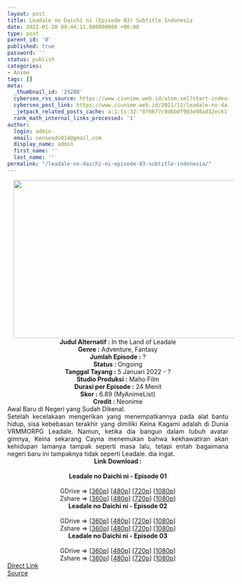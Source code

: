 ```yaml
---
layout: post
title: Leadale no Daichi ni (Episode 03) Subtitle Indonesia
date: 2022-01-20 09:44:11.000000000 +00:00
type: post
parent_id: '0'
published: true
password: ''
status: publish
categories:
- Anime
tags: []
meta:
  _thumbnail_id: '23288'
  cyberseo_rss_source: https://www.ciunime.web.id/atom.xml?start-index=1
  cyberseo_post_link: https://www.ciunime.web.id/2021/12/leadale-no-daichi-ni-subtitle-indonesia.html
  _jetpack_related_posts_cache: a:1:{s:32:"8f6677c9d6b0f903e98ad32ec61f8deb";a:2:{s:7:"expires";i:1655966902;s:7:"payload";a:3:{i:0;a:1:{s:2:"id";i:25003;}i:1;a:1:{s:2:"id";i:25174;}i:2;a:1:{s:2:"id";i:24897;}}}}
  rank_math_internal_links_processed: '1'
author:
  login: admin
  email: senseads014@gmail.com
  display_name: admin
  first_name: ''
  last_name: ''
permalink: "/leadale-no-daichi-ni-episode-03-subtitle-indonesia/"
---
```

<div class="separator" style="clear: both; text-align: center;"><a href="https://blogger.googleusercontent.com/img/a/AVvXsEibrtAUaYbLbgZHugToq2h1EvGhSLz-E1nq2iEGrKGRcUrgGusOBltRUMHlFufpca27g86Nchp-AAFtMbZyrlnBZ3tB9uVxAVa74BmiQTHqPYnHIY1MEDZgo9OFgGNsd3tf3OT3en00eukwxuUMKgxaByRWuqOKzWlWxFd_fP2oa2ehxr5RtzYhDNJZ=s1280" style="margin-left: 1em; margin-right: 1em;"><img border="0" data-original-height="720" data-original-width="1280" height="360" src="{{ site.baseurl }}/assets/2022/01/AVvXsEibrtAUaYbLbgZHugToq2h1EvGhSLz-E1nq2iEGrKGRcUrgGusOBltRUMHlFufpca27g86Nchp-AAFtMbZyrlnBZ3tB9uVxAVa74BmiQTHqPYnHIY1MEDZgo9OFgGNsd3tf3OT3en00eukwxuUMKgxaByRWuqOKzWlWxFd_fP2oa2ehxr5RtzYhDNJZ=w640-h360" width="640" /></a></div>
<div class="separator" style="clear: both; text-align: center;"></div>
<div style="text-align: center;"><b>Judul</b><b><b> Alternatif</b> :</b> In the Land of Leadale</div>
<div style="text-align: center;"><b><b>Genre :</b></b> Adventure, Fantasy</div>
<div style="text-align: center;"><b>Jumlah Episode :</b> ?<br /><b>Status :&nbsp;</b>Ongoing<br /><b>Tanggal Tayang :</b> 5 Januari 2022 - ?<br /><b>Studio Produksi :</b>&nbsp;Maho Film<br /><b>Durasi per Episode :</b> 24 Menit</div>
<div style="text-align: center;"><b>Skor :</b> 6.89 (MyAnimeList)</div>
<div style="text-align: center;"><b>Credit :</b>&nbsp;Neonime</div>
<div style="text-align: center;"></div>
<div style="text-align: justify;">
<div>Awal Baru di Negeri yang Sudah Dikenal.</div>
<div></div>
<div>Setelah kecelakaan mengerikan yang menempatkannya pada alat bantu hidup, sisa kebebasan terakhir yang dimiliki Keina Kagami adalah di Dunia VRMMORPG Leadale. Namun, ketika dia bangun dalam tubuh avatar gimnya, Keina sekarang Cayna menemukan bahwa kekhawatiran akan kehidupan lamanya tampak seperti masa lalu, tetapi entah bagaimana negeri baru ini tampaknya tidak seperti Leadale. dia ingat.</div>
</div>
<div style="text-align: justify;"></div>
<div style="text-align: justify;"></div>
<div style="text-align: center;">
<div style="text-align: center;">
<div style="text-align: left;">
<div style="text-align: center;"><b>Link Download :</b></div>
<div style="text-align: center;"><b><br /></b></div>
<div style="text-align: center;"><span style="text-align: left;"><b>Leadale no Daichi ni&nbsp;</b></span><b>- Episode 01</b></div>
<div style="text-align: center;"><b><br /></b></div>
<div style="text-align: center;">GDrive =&gt; [<a href="https://www.mp4upload.com/vzx3p2ginacn" target="_blank" rel="noopener">360p</a>] [<a href="https://acefile.co/f/64514734/neonime_leadale-01-480p-zip" target="_blank" rel="noopener">480p</a>] [<a href="https://acefile.co/f/64514997/neonime_leadale-01-720p-zip" target="_blank" rel="noopener">720p</a>] [<a href="https://acefile.co/f/64515338/neonime_leadale-01-1080p-zip" target="_blank" rel="noopener">1080p</a>]</div>
<div style="text-align: center;">Zshare =&gt; [<a href="https://www106.zippyshare.com/v/nfhpT74t/file.html" target="_blank" rel="noopener">360p</a>] [<a href="https://www88.zippyshare.com/v/IM3EP3xk/file.html" target="_blank" rel="noopener">480p</a>] [<a href="https://www88.zippyshare.com/v/IM3EP3xk/file.html" target="_blank" rel="noopener">720p</a>] [<a href="https://www90.zippyshare.com/v/HAOPJoI2/file.html" target="_blank" rel="noopener">1080p</a>]</div>
<div style="text-align: center;"></div>
<div style="text-align: center;">
<div><span style="text-align: left;"><b>Leadale no Daichi ni&nbsp;</b></span><b>- Episode 02</b></div>
<div><b><br /></b></div>
<div>GDrive =&gt; [<a href="https://www.mp4upload.com/e1ar8qgk9x7e" target="_blank" rel="noopener">360p</a>] [<a href="https://acefile.co/f/65206533/neonime_leadale-02-480p-zip" target="_blank" rel="noopener">480p</a>] [<a href="https://acefile.co/f/65206874/neonime_leadale-02-720p-zip" target="_blank" rel="noopener">720p</a>] [<a href="https://acefile.co/f/65207083/neonime_leadale-02-1080p-zip" target="_blank" rel="noopener">1080p</a>]</div>
<div>Zshare =&gt; [<a href="https://www11.zippyshare.com/v/m5tAnP40/file.html" target="_blank" rel="noopener">360p</a>] [<a href="https://www118.zippyshare.com/v/xoiGFIB8/file.html" target="_blank" rel="noopener">480p</a>] [<a href="https://www21.zippyshare.com/v/TOWsJmp0/file.html" target="_blank" rel="noopener">720p</a>] [<a href="https://www12.zippyshare.com/v/YJHUtLBM/file.html" target="_blank" rel="noopener">1080p</a>]</div>
<div></div>
<div>
<div><span style="text-align: left;"><b>Leadale no Daichi ni&nbsp;</b></span><b>- Episode 03</b></div>
<div><b><br /></b></div>
<div>GDrive =&gt; [<a href="https://www.mp4upload.com/l4a4a1wp7wz2" target="_blank" rel="noopener">360p</a>] [<a href="https://acefile.co/f/65757075/neonime_leadale-03-480p-zip" target="_blank" rel="noopener">480p</a>] [<a href="https://acefile.co/f/65757215/neonime_leadale-03-720p-zip" target="_blank" rel="noopener">720p</a>] [<a href="https://acefile.co/f/65757564/neonime_leadale-03-1080p-zip" target="_blank" rel="noopener">1080p</a>]</div>
<div>Zshare =&gt; [<a href="https://www26.zippyshare.com/v/fDEAAyj1/file.html" target="_blank" rel="noopener">360p</a>] [<a href="https://www11.zippyshare.com/v/tG3hHqqM/file.html" target="_blank" rel="noopener">480p</a>] [<a href="https://www13.zippyshare.com/v/yozFZ03r/file.html" target="_blank" rel="noopener">720p</a>] [<a href="https://www92.zippyshare.com/v/YinKipCl/file.html" target="_blank" rel="noopener">1080p</a>]</div>
</div>
</div>
</div>
</div>
</div>
<link rel="stylesheet" href="https://cdnjs.cloudflare.com/ajax/libs/font-awesome/4.7.0/css/font-awesome.min.css" />
<div class="divbtn"> <a href="https://handymansurrender.com/fihup8buzv?key=94550f7ce39444073321dde3b8782f97" class="btn"><i class="fa fa-download"></i> Direct Link</a> <br /><a href="https://www.ciunime.web.id/2021/12/leadale-no-daichi-ni-subtitle-indonesia.html">Source</a> </div>
